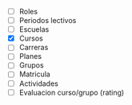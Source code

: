- [ ] Roles
- [ ] Periodos lectivos
- [ ] Escuelas
- [x] Cursos
- [ ] Carreras
- [ ] Planes
- [ ] Grupos
- [ ] Matricula
- [ ] Actividades
- [ ] Evaluacion curso/grupo (rating)
